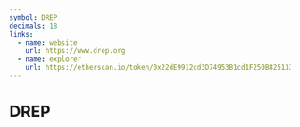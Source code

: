 ```yaml
---
symbol: DREP
decimals: 18
links:
  - name: website
    url: https://www.drep.org
  - name: explorer
    url: https://etherscan.io/token/0x22dE9912cd3D74953B1cd1F250B825133cC2C1b3
---
```


# DREP

